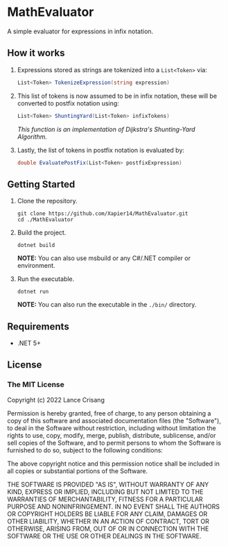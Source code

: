 ﻿# MathEvaluator
A simple evaluator for expressions in infix notation.
## How it works
1. Expressions stored as strings are tokenized into a `List<Token>` via:
    ```csharp
    List<Token> TokenizeExpression(string expression)
    ```

1. This list of tokens is now assumed to be in infix notation, these will be converted to postfix notation using:
    ```csharp
    List<Token> ShuntingYard(List<Token> infixTokens)
    ```
    *This function is an implementation of Dijkstra's Shunting-Yard Algorithm.*

1. Lastly, the list of tokens in postfix notation is evaluated by:
    ```csharp
    double EvaluatePostFix(List<Token> postfixExpression)
    ```

## Getting Started
1. Clone the repository.
    ```shell
    git clone https://github.com/Xapier14/MathEvaluator.git
    cd ./MathEvaluator
    ```

1. Build the project.
    ```shell
    dotnet build
    ```
    **NOTE:** You can also use msbuild or any C#/.NET compiler or environment.

1. Run the executable.
    ```shell
    dotnet run
    ```
    **NOTE:** You can also run the executable in the `./bin/` directory.

## Requirements
* .NET 5+

## License
### The MIT License

Copyright (c) 2022 Lance Crisang

Permission is hereby granted, free of charge, to any person obtaining a copy of this software and associated documentation files (the "Software"), to deal in the Software without restriction, including without limitation the rights to use, copy, modify, merge, publish, distribute, sublicense, and/or sell copies of the Software, and to permit persons to whom the Software is furnished to do so, subject to the following conditions:

The above copyright notice and this permission notice shall be included in all copies or substantial portions of the Software.

THE SOFTWARE IS PROVIDED "AS IS", WITHOUT WARRANTY OF ANY KIND, EXPRESS OR IMPLIED, INCLUDING BUT NOT LIMITED TO THE WARRANTIES OF MERCHANTABILITY, FITNESS FOR A PARTICULAR PURPOSE AND NONINFRINGEMENT. IN NO EVENT SHALL THE AUTHORS OR COPYRIGHT HOLDERS BE LIABLE FOR ANY CLAIM, DAMAGES OR OTHER LIABILITY, WHETHER IN AN ACTION OF CONTRACT, TORT OR OTHERWISE, ARISING FROM, OUT OF OR IN CONNECTION WITH THE SOFTWARE OR THE USE OR OTHER DEALINGS IN THE SOFTWARE.